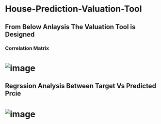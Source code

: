 # House-Prediction-Valuation-Tool
## From Below Anlaysis The Valuation Tool is Designed
### Correlation Matrix
# ![image](https://user-images.githubusercontent.com/91404171/143678879-9406f9a8-4e45-417f-a8ce-7946fde0fdc3.png)
## Regrssion Analysis Between Target Vs Predicted Prcie
# ![image](https://user-images.githubusercontent.com/91404171/143678927-f0a7d926-ced1-45ec-8fb1-b74a96d3778f.png)
